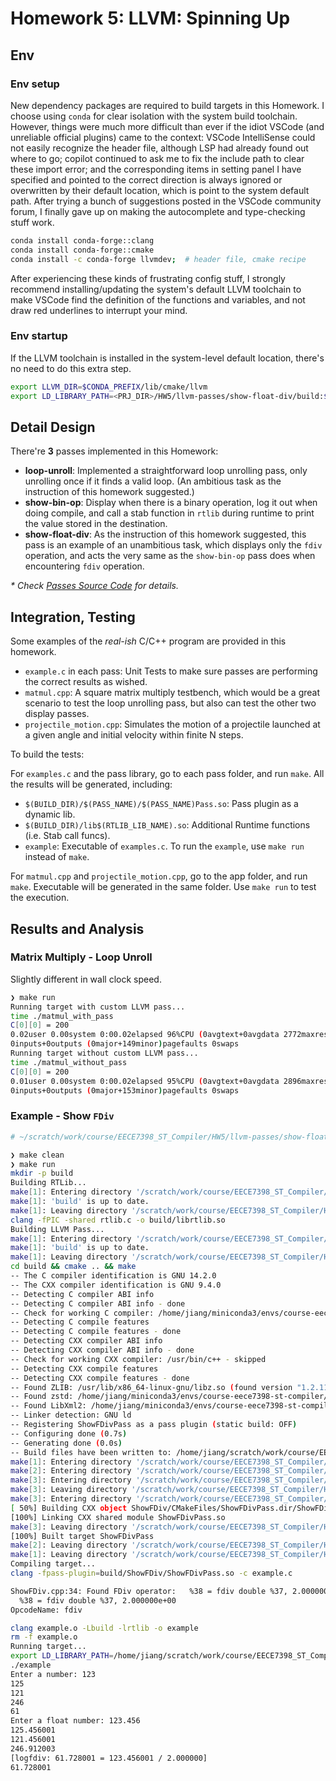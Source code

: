# Homework 5: LLVM: Spinning Up

## Env 

### Env setup

New dependency packages are required to build targets in this Homework. I choose using `conda` for clear isolation with the system build toolchain. However, things were much more difficult than ever if the idiot VSCode (and unreliable official plugins) came to the context: VSCode IntelliSense could not easily recognize the header file, although LSP had already found out where to go; copilot continued to ask me to fix the include path to clear these import error; and the corresponding items in setting panel I have specified and pointed to the correct direction is always ignored or overwritten by their default location, which is point to the system default path. After trying a bunch of suggestions posted in the VSCode community forum, I finally gave up on making the autocomplete and type-checking stuff work. 

```bash
conda install conda-forge::clang
conda install conda-forge::cmake
conda install -c conda-forge llvmdev;  # header file, cmake recipe
```

After experiencing these kinds of frustrating config stuff, I strongly recommend installing/updating the system's default LLVM toolchain to make VSCode find the definition of the functions and variables, and not draw red underlines to interrupt your mind. 

### Env startup

If the LLVM toolchain is installed in the system-level default location, there's no need to do this extra step. 

```bash
export LLVM_DIR=$CONDA_PREFIX/lib/cmake/llvm
export LD_LIBRARY_PATH=<PRJ_DIR>/HW5/llvm-passes/show-float-div/build:$LD_LIBRARY_PATH;
```

## Detail Design

There're __3__ passes implemented in this Homework: 
- __loop-unroll__: Implemented a straightforward loop unrolling pass, only unrolling once if it finds a valid loop. (An ambitious task as the instruction of this homework suggested.)
- __show-bin-op__: Display when there is a binary operation, log it out when doing compile, and call a stab function in `rtlib` during runtime to print the value stored in the destination. 
- __show-float-div__: As the instruction of this homework suggested, this pass is an example of an unambitious task, which displays only the `fdiv` operation, and acts the very same as the `show-bin-op` pass does when encountering `fdiv` operation.

_* Check [Passes Source Code](https://github.com/jiangqucheng/EECE7398_ST_Compiler/tree/main/HW5/llvm-passes) for details._

## Integration, Testing

Some examples of the _real-ish_ C/C++ program are provided in this homework.
- `example.c` in each pass: Unit Tests to make sure passes are performing the correct results as wished. 
- `matmul.cpp`: A square matrix multiply testbench, which would be a great scenario to test the loop unrolling pass, but also can test the other two display passes. 
- `projectile_motion.cpp`: Simulates the motion of a projectile launched at a given angle and initial velocity within finite N steps.

To build the tests:

For `examples.c` and the pass library, go to each pass folder, and run `make`. All the results will be generated, including: 
- `$(BUILD_DIR)/$(PASS_NAME)/$(PASS_NAME)Pass.so`: Pass plugin as a dynamic lib.
- `$(BUILD_DIR)/lib$(RTLIB_LIB_NAME).so`: Additional Runtime functions (i.e. Stab call funcs).
- `example`: Executable of `examples.c`.
To run the `example`, use `make run` instead of `make`. 

For `matmul.cpp` and `projectile_motion.cpp`, go to the app folder, and run `make`. Executable will be generated in the same folder.
Use `make run` to test the execution.

## Results and Analysis

### Matrix Multiply - Loop Unroll

Slightly different in wall clock speed.
```bash
❯ make run
Running target with custom LLVM pass...
time ./matmul_with_pass
C[0][0] = 200
0.02user 0.00system 0:00.02elapsed 96%CPU (0avgtext+0avgdata 2772maxresident)k
0inputs+0outputs (0major+149minor)pagefaults 0swaps
Running target without custom LLVM pass...
time ./matmul_without_pass
C[0][0] = 200
0.01user 0.00system 0:00.02elapsed 95%CPU (0avgtext+0avgdata 2896maxresident)k
0inputs+0outputs (0major+153minor)pagefaults 0swaps
```


### Example - Show `FDiv`

```bash
# ~/scratch/work/course/EECE7398_ST_Compiler/HW5/llvm-passes/show-float-div    main !8 ?7      ✔  15s   course-eece7398-st-compiler   jiang@builder  04:29:01  

❯ make clean
❯ make run
mkdir -p build
Building RTLib...
make[1]: Entering directory '/scratch/work/course/EECE7398_ST_Compiler/HW5/llvm-passes/show-float-div'
make[1]: 'build' is up to date.
make[1]: Leaving directory '/scratch/work/course/EECE7398_ST_Compiler/HW5/llvm-passes/show-float-div'
clang -fPIC -shared rtlib.c -o build/librtlib.so
Building LLVM Pass...
make[1]: Entering directory '/scratch/work/course/EECE7398_ST_Compiler/HW5/llvm-passes/show-float-div'
make[1]: 'build' is up to date.
make[1]: Leaving directory '/scratch/work/course/EECE7398_ST_Compiler/HW5/llvm-passes/show-float-div'
cd build && cmake .. && make
-- The C compiler identification is GNU 14.2.0
-- The CXX compiler identification is GNU 9.4.0
-- Detecting C compiler ABI info
-- Detecting C compiler ABI info - done
-- Check for working C compiler: /home/jiang/miniconda3/envs/course-eece7398-st-compiler/bin/cc - skipped
-- Detecting C compile features
-- Detecting C compile features - done
-- Detecting CXX compiler ABI info
-- Detecting CXX compiler ABI info - done
-- Check for working CXX compiler: /usr/bin/c++ - skipped
-- Detecting CXX compile features
-- Detecting CXX compile features - done
-- Found ZLIB: /usr/lib/x86_64-linux-gnu/libz.so (found version "1.2.11")
-- Found zstd: /home/jiang/miniconda3/envs/course-eece7398-st-compiler/lib/libzstd.so
-- Found LibXml2: /home/jiang/miniconda3/envs/course-eece7398-st-compiler/lib/libxml2.so (found version "2.13.1")
-- Linker detection: GNU ld
-- Registering ShowFDivPass as a pass plugin (static build: OFF)
-- Configuring done (0.7s)
-- Generating done (0.0s)
-- Build files have been written to: /home/jiang/scratch/work/course/EECE7398_ST_Compiler/HW5/llvm-passes/show-float-div/build
make[1]: Entering directory '/scratch/work/course/EECE7398_ST_Compiler/HW5/llvm-passes/show-float-div/build'
make[2]: Entering directory '/scratch/work/course/EECE7398_ST_Compiler/HW5/llvm-passes/show-float-div/build'
make[3]: Entering directory '/scratch/work/course/EECE7398_ST_Compiler/HW5/llvm-passes/show-float-div/build'
make[3]: Leaving directory '/scratch/work/course/EECE7398_ST_Compiler/HW5/llvm-passes/show-float-div/build'
make[3]: Entering directory '/scratch/work/course/EECE7398_ST_Compiler/HW5/llvm-passes/show-float-div/build'
[ 50%] Building CXX object ShowFDiv/CMakeFiles/ShowFDivPass.dir/ShowFDiv.cpp.o
[100%] Linking CXX shared module ShowFDivPass.so
make[3]: Leaving directory '/scratch/work/course/EECE7398_ST_Compiler/HW5/llvm-passes/show-float-div/build'
[100%] Built target ShowFDivPass
make[2]: Leaving directory '/scratch/work/course/EECE7398_ST_Compiler/HW5/llvm-passes/show-float-div/build'
make[1]: Leaving directory '/scratch/work/course/EECE7398_ST_Compiler/HW5/llvm-passes/show-float-div/build'
Compiling target...
clang -fpass-plugin=build/ShowFDiv/ShowFDivPass.so -c example.c

ShowFDiv.cpp:34: Found FDiv operator:   %38 = fdiv double %37, 2.000000e+00
  %38 = fdiv double %37, 2.000000e+00
OpcodeName: fdiv

clang example.o -Lbuild -lrtlib -o example
rm -f example.o
Running target...
export LD_LIBRARY_PATH=/home/jiang/scratch/work/course/EECE7398_ST_Compiler/HW5/llvm-passes/show-float-div/build:$LD_LIBRARY_PATH && \
./example
Enter a number: 123
125
121
246
61
Enter a float number: 123.456
125.456001
121.456001
246.912003
[logfdiv: 61.728001 = 123.456001 / 2.000000]
61.728001
```

